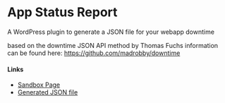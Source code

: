 App Status Report
=================

A WordPress plugin to generate a JSON file for your webapp downtime

based on the downtime JSON API method by Thomas Fuchs
information can be found here: https://github.com/madrobby/downtime

#### Links

* [Sandbox Page](http://sandbox.norcross.co/downtime/)
* [Generated JSON file](http://sandbox.norcross.co/downtime/downtime.json)

